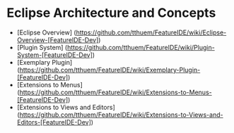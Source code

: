 # Eclipse Architecture and Concepts

* [Eclipse Overview] (https://github.com/tthuem/FeatureIDE/wiki/Eclipse-Overview-[FeatureIDE-Dev])
* [Plugin System] (https://github.com/tthuem/FeatureIDE/wiki/Plugin-System-[FeatureIDE-Dev])
* [Exemplary Plugin] (https://github.com/tthuem/FeatureIDE/wiki/Exemplary-Plugin-[FeatureIDE-Dev])
* [Extensions to Menus] (https://github.com/tthuem/FeatureIDE/wiki/Extensions-to-Menus-[FeatureIDE-Dev])
* [Extensions to Views and Editors] (https://github.com/tthuem/FeatureIDE/wiki/Extensions-to-Views-and-Editors-[FeatureIDE-Dev])